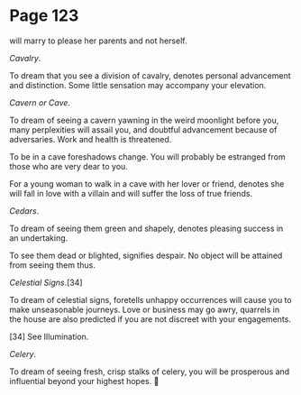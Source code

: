 # Page 123
will marry to please her parents and not herself.


_Cavalry_.


To dream that you see a division of cavalry, denotes personal advancement
and distinction. Some little sensation may accompany your elevation.


_Cavern or Cave_.


To dream of seeing a cavern yawning in the weird moonlight before you,
many perplexities will assail you, and doubtful advancement because
of adversaries. Work and health is threatened.


To be in a cave foreshadows change. You will probably be estranged
from those who are very dear to you.


For a young woman to walk in a cave with her lover or friend,
denotes she will fall in love with a villain and will suffer
the loss of true friends.


_Cedars_.


To dream of seeing them green and shapely, denotes pleasing success
in an undertaking.


To see them dead or blighted, signifies despair.
No object will be attained from seeing them thus.


_Celestial Signs_.[34]


To dream of celestial signs, foretells unhappy occurrences will cause
you to make unseasonable journeys. Love or business may go awry,
quarrels in the house are also predicted if you are not discreet
with your engagements.



[34] See Illumination.


_Celery_.


To dream of seeing fresh, crisp stalks of celery, you will be prosperous
and influential beyond your highest hopes.
